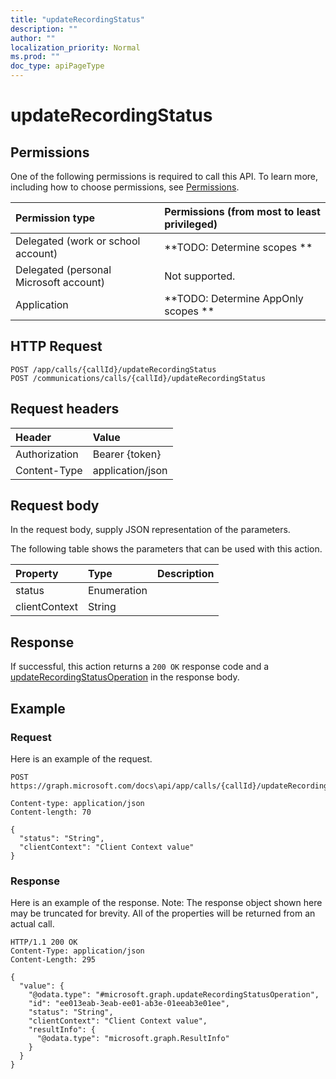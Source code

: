 ```yaml
---
title: "updateRecordingStatus"
description: ""
author: ""
localization_priority: Normal
ms.prod: ""
doc_type: apiPageType
---
```


# updateRecordingStatus



## Permissions
One of the following permissions is required to call this API. To learn more, including how to choose permissions, see [Permissions](/concepts/permissions-reference.md).

|Permission type|Permissions (from most to least privileged)|
|:---|:---|
|Delegated (work or school account)|**TODO: Determine scopes **|
|Delegated (personal Microsoft account)|Not supported.|
|Application|**TODO: Determine AppOnly scopes **|

## HTTP Request
<!-- {
  "blockType": "ignored"
}
-->
``` http
POST /app/calls/{callId}/updateRecordingStatus
POST /communications/calls/{callId}/updateRecordingStatus
```

## Request headers
|Header|Value|
|:---|:---|
|Authorization|Bearer {token}|
|Content-Type|application/json|

## Request body
In the request body, supply JSON representation of the parameters.

The following table shows the parameters that can be used with this action.

|Property|Type|Description|
|:---|:---|:---|
|status|Enumeration||
|clientContext|String||



## Response
If successful, this action returns a `200 OK` response code and a [updateRecordingStatusOperation](../resources/updateRecordingStatusOperation.md) in the response body.

## Example

### Request
Here is an example of the request.
<!-- {
  "blockType": "request",
  "name": "call_updaterecordingstatus"
}
-->
``` http
POST https://graph.microsoft.com/docs\api/app/calls/{callId}/updateRecordingStatus

Content-type: application/json
Content-length: 70

{
  "status": "String",
  "clientContext": "Client Context value"
}
```

### Response
Here is an example of the response. Note: The response object shown here may be truncated for brevity. All of the properties will be returned from an actual call.
<!-- {
  "blockType": "response",
  "truncated": true,
  "@odata.type": "microsoft.graph.updaterecordingstatusoperation"
}
-->
``` http
HTTP/1.1 200 OK
Content-Type: application/json
Content-Length: 295

{
  "value": {
    "@odata.type": "#microsoft.graph.updateRecordingStatusOperation",
    "id": "ee013eab-3eab-ee01-ab3e-01eeab3e01ee",
    "status": "String",
    "clientContext": "Client Context value",
    "resultInfo": {
      "@odata.type": "microsoft.graph.ResultInfo"
    }
  }
}
```

